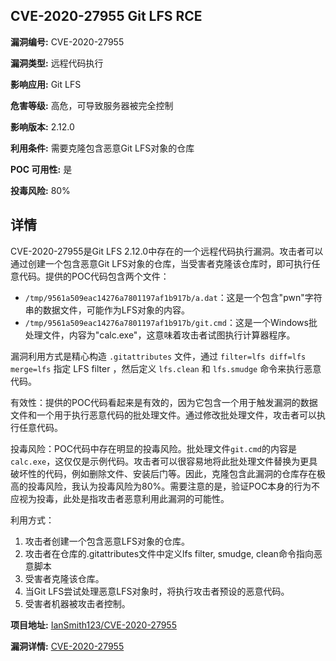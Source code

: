 ## CVE-2020-27955 Git LFS RCE

**漏洞编号:** CVE-2020-27955

**漏洞类型:** 远程代码执行

**影响应用:** Git LFS

**危害等级:** 高危，可导致服务器被完全控制

**影响版本:** 2.12.0

**利用条件:** 需要克隆包含恶意Git LFS对象的仓库

**POC 可用性:** 是

**投毒风险:** 80%

## 详情

CVE-2020-27955是Git LFS 2.12.0中存在的一个远程代码执行漏洞。攻击者可以通过创建一个包含恶意Git LFS对象的仓库，当受害者克隆该仓库时，即可执行任意代码。提供的POC代码包含两个文件：

*   `/tmp/9561a509eac14276a7801197af1b917b/a.dat`：这是一个包含"pwn"字符串的数据文件，可能作为LFS对象的内容。
*   `/tmp/9561a509eac14276a7801197af1b917b/git.cmd`：这是一个Windows批处理文件，内容为"calc.exe"，这意味着攻击者试图执行计算器程序。

漏洞利用方式是精心构造 `.gitattributes` 文件，通过 `filter=lfs diff=lfs merge=lfs` 指定 LFS filter ，然后定义 `lfs.clean` 和 `lfs.smudge` 命令来执行恶意代码。

有效性：提供的POC代码看起来是有效的，因为它包含一个用于触发漏洞的数据文件和一个用于执行恶意代码的批处理文件。通过修改批处理文件，攻击者可以执行任意代码。

投毒风险：POC代码中存在明显的投毒风险。批处理文件`git.cmd`的内容是`calc.exe`，这仅仅是示例代码。攻击者可以很容易地将此批处理文件替换为更具破坏性的代码，例如删除文件、安装后门等。因此，克隆包含此漏洞的仓库存在极高的投毒风险，我认为投毒风险为80%。需要注意的是，验证POC本身的行为不应视为投毒，此处是指攻击者恶意利用此漏洞的可能性。

利用方式：

1.  攻击者创建一个包含恶意LFS对象的仓库。
2.  攻击者在仓库的.gitattributes文件中定义lfs filter, smudge, clean命令指向恶意脚本
3.  受害者克隆该仓库。
4.  当Git LFS尝试处理恶意LFS对象时，将执行攻击者预设的恶意代码。
5.  受害者机器被攻击者控制。

**项目地址:** [IanSmith123/CVE-2020-27955](https://github.com/IanSmith123/CVE-2020-27955)

**漏洞详情:** [CVE-2020-27955](https://nvd.nist.gov/vuln/detail/CVE-2020-27955)